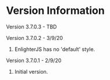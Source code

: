 Version Information
===================
Version 3.7.0.3 - TBD

Version 3.7.0.2 - 3/9/20
  1. EnlighterJS has no 'default' style.

Version 3.7.0.1 - 2/9/20
  1. Initial version.
